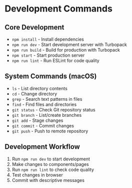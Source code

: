 # Development Commands

## Core Development
- `npm install` - Install dependencies
- `npm run dev` - Start development server with Turbopack
- `npm run build` - Build for production with Turbopack
- `npm start` - Start production server
- `npm run lint` - Run ESLint for code quality

## System Commands (macOS)
- `ls` - List directory contents
- `cd` - Change directory
- `grep` - Search text patterns in files
- `find` - Find files and directories
- `git status` - Check Git repository status
- `git branch` - List/create branches
- `git add` - Stage changes
- `git commit` - Commit changes
- `git push` - Push to remote repository

## Development Workflow
1. Run `npm run dev` to start development
2. Make changes to components/pages
3. Run `npm run lint` to check code quality
4. Test changes in browser
5. Commit with descriptive messages